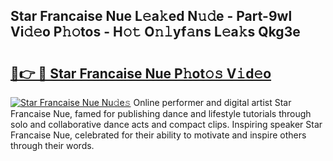 ## Star Francaise Nue L𝚎a𝚔ed N𝚞𝚍e - Part-9wl Vi𝚍𝚎o P𝚑𝚘tos - H𝚘𝚝 O𝚗𝚕yf𝚊ns L𝚎a𝚔s Qkg3e

# <h2><a href="http://kf62f4.oniu.top/?m=Star+Francaise+Nue">🔗👉 🔴 Star Francaise Nue P𝚑ot𝚘𝚜 V𝚒d𝚎o</a></h2>

[![Star Francaise Nue Nu𝚍e𝚜](https://i.imgur.com/0qMVB7G.gif)](http://kf62f4.oniu.top/?m=Star+Francaise+Nue)
Online performer and digital artist Star Francaise Nue, famed for publishing dance and lifestyle tutorials through solo and collaborative dance acts and compact clips. Inspiring speaker Star Francaise Nue, celebrated for their ability to motivate and inspire others through their words.  
